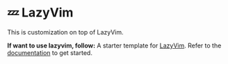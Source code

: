 # 💤 LazyVim

This is customization on top of LazyVim.

**If want to use lazyvim, follow:**
A starter template for [LazyVim](https://github.com/LazyVim/LazyVim).
Refer to the [documentation](https://lazyvim.github.io/installation) to get started.
